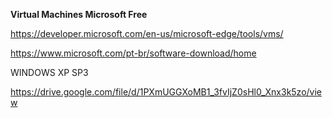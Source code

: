 
**Virtual Machines Microsoft Free**

https://developer.microsoft.com/en-us/microsoft-edge/tools/vms/

https://www.microsoft.com/pt-br/software-download/home

WINDOWS XP SP3

https://drive.google.com/file/d/1PXmUGGXoMB1_3fvIjZ0sHl0_Xnx3k5zo/view
